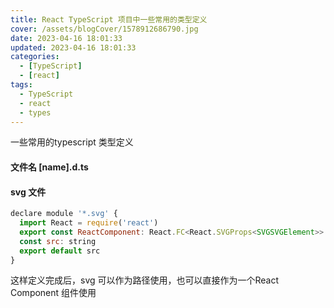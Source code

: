 ```yaml
---
title: React TypeScript 项目中一些常用的类型定义 
cover: /assets/blogCover/1578912686790.jpg
date: 2023-04-16 18:01:33
updated: 2023-04-16 18:01:33
categories:
  - [TypeScript]
  - [react]  
tags:
  - TypeScript
  - react
  - types
---
```


一些常用的typescript 类型定义

#### 文件名 [name].d.ts

#### svg 文件

~~~js
declare module '*.svg' {
  import React = require('react')
  export const ReactComponent: React.FC<React.SVGProps<SVGSVGElement>>
  const src: string
  export default src
}
~~~

这样定义完成后，svg 可以作为路径使用，也可以直接作为一个React Component 组件使用
